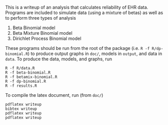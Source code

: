 This is a writeup of an analysis that calculates reliability of EHR data.
Programs are included to simulate data (using a mixture of betas) as well as
to perform three types of analysis

1. Beta Binomial model
2. Beta Mixture Binomial model
3. Dirichlet Process Binomial model

These programs should be run from the root of the package (i.e. `R -f
R/dp-binomial.R`) to produce output graphs in `doc/`, models in `output`, and
data in `data`. To produce the data, models, and graphs, run

```
R -f R/data.R
R -f beta-binomial.R
R -f betamix-binomial.R
R -f dp-binomial.R
R -f results.R
```

To compile the latex document, run (from `doc/`) 

```
pdflatex writeup
bibtex writeup
pdflatex writeup
pdflatex writeup
```
